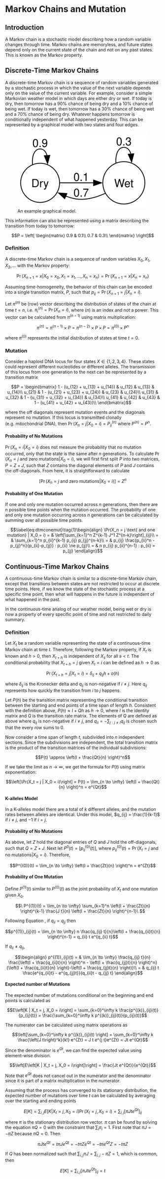 # Markov Chains and Mutation

## Introduction

A Markov chain is a stochastic model describing how a random variable
changes through time. Markov chains are memoryless, and future states
depend only on the current state of the chain and not on any past
states. This is known as the Markov property.

## Discrete-Time Markov Chains

A discrete-time Markov chain is a sequence of random variables generated
by a stochastic process in which the value of the next variable depends
only on the value of the current variable. For example, consider a
simple Markovian weather model in which days are either dry or wet. If
today is dry, then tomorrow has a 90% chance of being dry and a 10%
chance of being wet. If today is wet, then tomorrow has a 30% chance of
being wet and a 70% chance of being dry. Whatever happens tomorrow is
conditionally independent of what happened yesterday. This can be
represented by a graphical model with two states and four edges.

<figure>
<img src="images/weather.svg" alt="An example graphical model." />
<figcaption aria-hidden="true">An example graphical model.</figcaption>
</figure>

This information can also be represented using a matrix describing the
transition from today to tomorrow:

$$P = \left[
\begin{matrix}
0.9 & 0.1\\
0.7 & 0.3\\
\end{matrix}
\right]$$

### Definition

A discrete-time Markov chain is a sequence of random variables
$X_0, X_1, X_2, \ldots$ with the Markov property:

$$\Pr(X_{n+1} = x | X_0 = x_0, X_1 = x_1, \ldots , X_n = x_n) = \Pr(X_{n+1} = x | X_n = x_n)$$

Assuming time-homogeneity, the behavior of this chain can be encoded
into a single transition matrix, $P$, such that
$p_{ij} = \Pr(X_{n+1} = j | X_n = i)$.

Let $\pi^{(n)}$ be (row) vector describing the distribution of states of
the chain at time $t=n$, i.e. $\pi^{(n)}_i = \Pr(X_{n} = i)$, where
$(n)$ is an index and not a power. This vector can be calculated from
$\pi^{(n-1)}$ using matrix multiplication:

$$\pi^{(n)} = \pi^{(n-1)} \times P = \pi^{(n-2)} \times P \times P = \pi^{(0)} \times P^n$$

where $\pi^{(0)}$ represents the initial distribution of states at time
$t = 0$.

### Mutation

Consider a haploid DNA locus for four states $X \in \{1, 2, 3, 4\}$.
These states could represent different nucleotides or different alleles.
The transmission of this locus from one generation to the next can be
represented by a transition matrix

$$P = \begin{bmatrix}
 1 - (u_{12} + u_{13} + u_{14}) & u_{12} & u_{13} & u_{14}\\
u_{21} & 1 - (u_{21} + u_{23} + u_{24}) & u_{23} & u_{24}\\
u_{31} & u_{32} & 1 - (u_{31} + u_{32} + u_{34}) & u_{34}\\
u_{41} & u_{42} & u_{43} & 1 - (u_{41} + u_{42} + u_{43})\\
\end{bmatrix}$$

where the off diagonals represent mutation events and the diagonals
represent no mutation. If this locus is transmitted clonally
(e.g. mitochondrial DNA), then $\Pr(X_n = j | X_0 = i) = P^{(n)}_{ij}$
where $P^{(n)} = P^n$.

#### Probability of No Mutations

$\Pr(X_n = i | X_0 = i)$ does not measure the probability that no
mutation occurred, only that the state is the same after $n$
generations. To calculate
$\Pr(X_n = j \text{ and zero mutations} | X_0 = i)$, we will first first
split $P$ into two matrices, $P = Z + J$, such that $Z$ contains the
diagonal elements of $P$ and $J$ contains the off-diagonals. From here,
it is straightforward to calculate

$$\left[\Pr(X_n = j \text{ and zero mutations} | X_0 = i)\right] = Z^n$$

#### Probability of One Mutation

If one and only one mutation occurred across $n$ generations, then there
are $n$ possible time points when the mutation occurred. The probability
of one and only one mutation occurring across $n$ generations can be
calculated by summing over all possible time points.

$$\label{eq:dtmconemut}\tag{1}\begin{align}
\Pr(X_n = j \text{ and one mutation} | X_0 = i) = &
\left[\sum_{k=1}^n Z^{k-1} J^1 Z^{n-k}\right]_{ij}\\
= & \sum_{k=1}^n p_{ii}^{k-1} p_{ij} p_{jj}^{n-k}\\
= & p_{ij} \frac{p_{ii}^n - p_{jj}^n}{p_{ii}-p_{jj}} : p_{ii} \ne p_{jj}\\
= & n p_{ij} p_{ii}^{n-1} : p_{ii} = p_{jj}
\end{align}$$

## Continuous-Time Markov Chains

A continuous-time Markov chain is similar to a discrete-time Markov
chain, except that transitions between states are not restricted to
occur at discrete time points. Here, if we know the state of the
stochastic process at a specific time point, then what will happens in
the future is independent of what happened in the past.

In the continuous-time analog of our weather model, being wet or dry is
now a property of every specific point of time and not restricted to
daily summary.

### Definition

Let $X_t$ be a random variable representing the state of a
continuous-time Markov chain at time $t$. Therefore, following the
Markov property, if $X_t$ is known and $h > 0$, then $X_{t+h}$ is
independent of $X_s$ for all $s < t$. The conditional probability that
$X_{t+h} = j$ given $X_t = i$ can be defined as $h \to 0$ as

$$\Pr(X_{t+h} = j | X_t = i) = \delta_{ij} + q_{ij} h + o(h)$$

where $\delta_{ij}$ is the Kronecker delta and $q_{ij}$ is non-negative
if $i \ne j$. Here $q_{ij}$ represents how quickly the transition from
$i$ to $j$ happens.

Let $P(h)$ be the transition matrix representing the conditional
transition between the starting and end points of a time span of length
$h$. Consistent with the definition above, $P(h) \approx I + Qh$ as
$h \to 0$, where $I$ is the identity matrix and $Q$ is the transition
rate matrix. The elements of $Q$ are defined as above where $q_{ij}$ is
non-negative if $i \ne j$, and $q_{ii} = - \sum_{j : j \ne i} q_{ij}$ is
chosen such that the every row sums to 0.

Now consider a time span of length $t$, subdivided into $n$ independent
sections. Since the subdivisions are independent, the total transition
matrix is the product of the transition matrices of the individual
subdivisions:

$$P(t) \approx \left(I + \frac{Qt}{n} \right)^n$$

If we take the limit as $n \to \infty$, we get the formula for $P(t)$
using matrix exponentiation:

$$\left[\Pr(X_t = j | X_0 = i)\right] = P(t) = \lim_{n \to \infty} \left(I + \frac{Qt}{n} \right)^n = e^{Qt}$$

#### K-alleles Model

In a K-alleles model there are a total of $k$ different alleles, and the
mutation rates between alleles are identical. Under this model,
$q_{ij} = \frac{1}{k-1}$ if $i \ne j$, and $-1$ if $i = j$.

#### Probability of No Mutations

As above, let $Z$ hold the diagonal entries of $Q$ and $J$ hold the
off-diagonals, such that $Q = Z + J$. Next let
$P^0(t) = \left[p^{(0)}_{ij}(t)\right]$, where
$p^{(0)}_{ij}(t) = \Pr(X_t = j \text{ and no mutations} | X_0 = i)$.
Therefore,

$$P^{(0)}(t) = \lim_{n \to \infty} \left(I + \frac{Zt}{n} \right)^n = e^{Zt}$$

#### Probability of One Mutation

Define $P^{(1)}(t)$ similar to $P^{(0)}(t)$ as the joint probability of
$X_t$ and one mutation given $X_0$.

$$\
P^{(1)}(t) = \lim_{n \to \infty} \sum_{k=1}^n
\left(I + \frac{Zt}{n} \right)^{k-1}
\frac{J t}{n} \left(I + \frac{Zt}{n} \right)^{n-1}\
$$

Following Equation , if $q_{ii} = q_{jj}$ then

$$p^{(1)}_{ij}(t) = \lim_{n \to \infty}
n \frac{q_{ij} t}{n}\left(I + \frac{q_{ii}t}{n} \right)^{n-1} =
q_{ii} t e^{q_{ii} t}$$

If $q_{ii} \ne q_{ij}$,

$$\begin{align}
p^{(1)}_{ij}(t) = & \lim_{n \to \infty}
\frac{q_{ij} t}{n} \frac{\left(I + \frac{q_{ii}t}{n} \right)^n - \left(I + \frac{q_{jj}t}{n} \right)^n}{\left(I + \frac{q_{ii}t}{n} \right)-\left(I + \frac{q_{jj}t}{n} \right)}\\
= & q_{ij} t \frac{e^{q_{ii}t} - e^{q_{jj}t}}{q_{ii}t - q_{jj} t}
\end{align}$$

#### Expected number of Mutations

The expected number of mutations conditional on the beginning and end
points is calculated as

$$E\left[K | X_t = j, X_0 = i\right] = \sum_{k=0}^\infty k \frac{p^{(k)}_{ij}(t)}{p_{ij}(t)} =  \frac{\sum_{k=0}^\infty k p^{(k)}_{ij}(t)}{p_{ij}(t)}$$

The numerator can be calculated using matrix operations as

$$\left[\sum_{k=0}^\infty k p^{(k)}_{ij}(t) \right] = \sum_{k=0}^\infty k \frac{\left(J t\right)^k}{k!} e^{Zt} = J t e^{j t}e^{Zt} = Jt e^{Qt}$$

Since the denominator is $e^{Qt}$, we can find the expected value using
element-wise division.

$$\left[E\left[K | X_t = j, X_0 = i\right]\right] = \frac{Jt e^{Qt}}{e^{Qt}}$$

Note that $e^{Qt}$ does not cancel out in the numerator and the
denominator since it is part of a matrix multiplication in the
numerator.

Assuming that the process has converged to its stationary distribution,
the expected number of mutations over time $t$ can be calculated by
averaging over the starting and ending points

$$E[K] = \sum_{i,j} E\left[K | X_t = j, X_0 = i\right] \Pr( X_t = j, X_0 = i) = \sum_{i,j} \left[\pi Jt e^{Qt}\right]_{ij}$$

where $\pi$ is the stationary distribution row vector. $\pi$ can be
found by solving the equation $\pi Q = 0$ with the constraint that
$\sum_i \pi_i = 1$. First note that $\pi J = -\pi Z$ because
$\pi Q = 0$. Then

$$\pi Jt e^{Qt} = t \pi J e^{Qt} = -t \pi Z e^{Qt} = -t \pi e^{Qt} Z = -t \pi Z$$

If $Q$ has been normalized such that
$\sum_{i,j} \pi J = \sum_{i,j} -\pi Z = 1$, which is common, then

$$E[K] =  \sum_{i,j} \left[\pi Jt e^{Qt}\right]_{ij} = t$$
